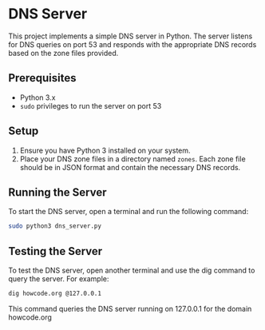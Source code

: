 # DNS Server

This project implements a simple DNS server in Python. The server listens for DNS queries on port 53 and responds with the appropriate DNS records based on the zone files provided.

## Prerequisites

- Python 3.x
- `sudo` privileges to run the server on port 53

## Setup

1. Ensure you have Python 3 installed on your system.
2. Place your DNS zone files in a directory named `zones`. Each zone file should be in JSON format and contain the necessary DNS records.

## Running the Server

To start the DNS server, open a terminal and run the following command:

```sh
sudo python3 dns_server.py
```

## Testing the Server
To test the DNS server, open another terminal and use the dig command to query the server. For example:

```sh
dig howcode.org @127.0.0.1
```
This command queries the DNS server running on 127.0.0.1 for the domain howcode.org
